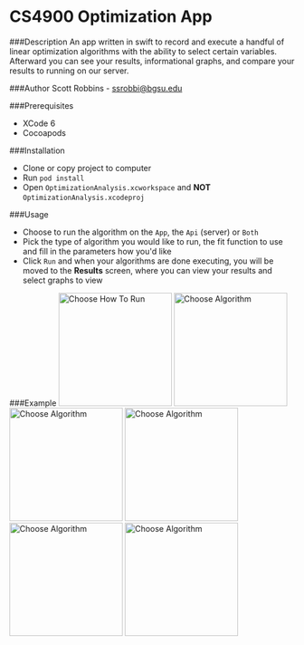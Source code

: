 # CS4900 Optimization App

###Description
An app written in swift to record and execute a handful of linear optimization algorithms with the ability to select certain variables. Afterward you can see your results, informational graphs, and compare your results to running on our server.

###Author
Scott Robbins - ssrobbi@bgsu.edu

###Prerequisites
* XCode 6
* Cocoapods

###Installation
* Clone or copy project to computer
* Run `pod install`
* Open `OptimizationAnalysis.xcworkspace` and **NOT** `OptimizationAnalysis.xcodeproj`

###Usage
* Choose to run the algorithm on the `App`, the `Api` (server) or `Both`
* Pick the type of algorithm you would like to run, the fit function to use and fill in the parameters how you'd like
* Click `Run` and when your algorithms are done executing, you will be moved to the **Results** screen, where you can view your results and select graphs to view

###Example
<img src="https://github.com/ScottRobbins/OptimizationApp/blob/master/OptimizationAnalysis/iOS%20Simulator%20Screen%20Shot%20May%207%2C%202015%2C%201.31.51%20AM.png" alt="Choose How To Run" width="200" float="left"/>
<img src="https://github.com/ScottRobbins/OptimizationApp/blob/master/OptimizationAnalysis/iOS%20Simulator%20Screen%20Shot%20May%207%2C%202015%2C%201.32.05%20AM.png" alt="Choose Algorithm" width="200" float="left"/>
<img src="https://github.com/ScottRobbins/OptimizationApp/blob/master/OptimizationAnalysis/iOS%20Simulator%20Screen%20Shot%20May%207%2C%202015%2C%201.32.15%20AM.png" alt="Choose Algorithm" width="200" float="left"/>
<img src="https://github.com/ScottRobbins/OptimizationApp/blob/master/OptimizationAnalysis/iOS%20Simulator%20Screen%20Shot%20May%207%2C%202015%2C%201.32.56%20AM.png" alt="Choose Algorithm" width="200" float="left"/>
<img src="https://github.com/ScottRobbins/OptimizationApp/blob/master/OptimizationAnalysis/iOS%20Simulator%20Screen%20Shot%20May%207%2C%202015%2C%201.33.02%20AM.png" alt="Choose Algorithm" width="200" float="left"/>
<img src="https://github.com/ScottRobbins/OptimizationApp/blob/master/OptimizationAnalysis/iOS%20Simulator%20Screen%20Shot%20May%207%2C%202015%2C%201.33.16%20AM.png" alt="Choose Algorithm" width="200" float="left"/>
